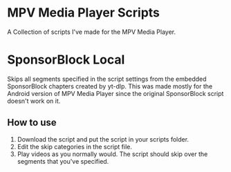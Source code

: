 # MPV Media Player Scripts
A Collection of scripts I've made for the MPV Media Player.

# SponsorBlock Local
Skips all segments specified in the script settings from the embedded SponsorBlock chapters created by yt-dlp.
This was made mostly for the Android version of MPV Media Player since the original SponsorBlock script doesn't work on it.

## How to use
1. Download the script and put the script in your scripts folder.
2. Edit the skip categories in the script file.
3. Play videos as you normally would. The script should skip over the segments that you've specified.
